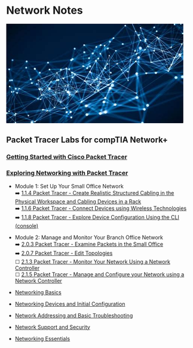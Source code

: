 # Network Notes

![My App](./app.png)

## Packet Tracer Labs for compTIA Network+  
### [Getting Started with Cisco Packet Tracer](https://www.netacad.com/courses/getting-started-cisco-packet-tracer)  

### [Exploring Networking with Packet Tracer](https://www.netacad.com/courses/exploring-networking-cisco-packet-tracer?courseLang=en-US)  

* Module 1: Set Up Your Small Office Network  
➡️ [1.1.4 Packet Tracer - Create Realistic Structured Cabling in the Physical Workspace and Cabling Devices in a Rack](modules/1netplus/explore/cabling/README.md)  
➡️ [1.1.6 Packet Tracer - Connect Devices using Wireless Technologies](modules/1netplus/explore/wireless/README.md)  
➡️ [1.1.8 Packet Tracer - Explore Device Configuration Using the CLI (console)](modules/1netplus/explore/cli/README.md)  

* Module 2: Manage and Monitor Your Branch Office Network  
➡️ [2.0.3 Packet Tracer - Examine Packets in the Small Office ](modules/1netplus/explore/packets/README.md)  
➡️ [2.0.7 Packet Tracer - Edit Topologies](modules/1netplus/explore/topologies/README.md)  
&#9744; [2.1.3 Packet Tracer - Monitor Your Network Using a Network Controller](modules/1netplus/explore/monitor/README.md)    
&#9744; [2.1.5 Packet Tracer - Manage and Configure your Network using a Network Controller](modules/1netplus/explore/manage/README.md)    

* [Networking Basics](https://www.netacad.com/courses/networking-basics?courseLang=en-US)
* [Networking Devices and Initial Configuration](https://www.netacad.com/courses/networking-devices-and-initial-configuration?courseLang=en-US)
* [Network Addressing and Basic Troubleshooting](https://www.netacad.com/courses/network-addressing-and-basic-troubleshooting?courseLang=en-US)
* [Network Support and Security](https://www.netacad.com/courses/network-support-security?courseLang=en-US)
* [Networking Essentials](https://www.netacad.com/courses/networking-essentials?courseLang=en-US)



